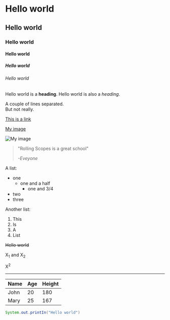 # Hello world
## Hello world
### Hello world
#### Hello world
##### Hello world
###### Hello world
Hello world is a **heading**.
Hello world is also a *heading*.

A couple of lines separated.  
But not really.  

[This is a link](https://rs.school/)

[comment]: <> (This is a comment)

[My image](https://rs.school/images/rs_school.svg)

![My image](https://rs.school/images/rs_school.svg)

> "Rolling Scopes is a great school"
>
> *-Eveyone*

A list:  
- one  
  * one and a half
    * one and 3/4
- two  
- three 

Another list:
1. This
2. Is
3. A
4. List

~~Hello world~~

X<sub>1</sub> and X<sub>2</sub>

X<sup>2</sup>

---

|Name|Age|Height|
|----|---|------|
|John|20|180|
|Mary|25|167|




``` java
System.out.printIn("Hello world")




